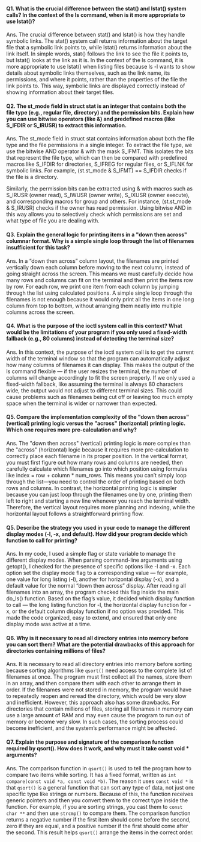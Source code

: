 
#### Q1. What is the crucial difference between the stat() and lstat() system calls? In the context of the ls command, when is it more appropriate to use lstat()?

Ans. The crucial difference between stat() and lstat() is how they handle symbolic links. The stat() system call returns information about the target file that a symbolic link points to, while lstat() returns information about the link itself. In simple words, stat() follows the link to see the file it points to, but lstat() looks at the link as it is. In the context of the ls command, it is more appropriate to use lstat() when listing files because ls -l wants to show details about symbolic links themselves, such as the link name, its permissions, and where it points, rather than the properties of the file the link points to. This way, symbolic links are displayed correctly instead of showing information about their target files.
#### Q2. The st_mode field in struct stat is an integer that contains both the file type (e.g., regular file, directory) and the permission bits. Explain how you can use bitwise operators (like &) and predefined macros (like S_IFDIR or S_IRUSR) to extract this information.

Ans. The st_mode field in struct stat contains information about both the file type and the file permissions in a single integer. To extract the file type, we use the bitwise AND operator & with the mask S_IFMT. This isolates the bits that represent the file type, which can then be compared with predefined macros like S_IFDIR for directories, S_IFREG for regular files, or S_IFLNK for symbolic links. For example, (st.st_mode & S_IFMT) == S_IFDIR checks if the file is a directory.  

Similarly, the permission bits can be extracted using & with macros such as S_IRUSR (owner read), S_IWUSR (owner write), S_IXUSR (owner execute), and corresponding macros for group and others. For instance, (st.st_mode & S_IRUSR) checks if the owner has read permission. Using bitwise AND in this way allows you to selectively check which permissions are set and what type of file you are dealing with.

#### Q3. Explain the general logic for printing items in a "down then across" columnar format. Why is a simple single loop through the list of filenames insufficient for this task?

Ans. In a “down then across” column layout, the filenames are printed vertically down each column before moving to the next column, instead of going straight across the screen. This means we must carefully decide how many rows and columns can fit on the terminal and then print the items row by row. For each row, we print one item from each column by jumping through the list using calculated positions. A simple single loop through the filenames is not enough because it would only print all the items in one long column from top to bottom, without arranging them neatly into multiple columns across the screen.


#### Q4. What is the purpose of the ioctl system call in this context? What would be the limitations of your program if you only used a fixed-width fallback (e.g., 80 columns) instead of detecting the terminal size?

Ans. In this context, the purpose of the ioctl system call is to get the current width of the terminal window so that the program can automatically adjust how many columns of filenames it can display. This makes the output of the ls command flexible — if the user resizes the terminal, the number of columns will change accordingly to fit the screen properly. If we only used a fixed-width fallback, like assuming the terminal is always 80 characters wide, the output would not adjust to different terminal sizes. This could cause problems such as filenames being cut off or leaving too much empty space when the terminal is wider or narrower than expected.

#### Q5. Compare the implementation complexity of the "down then across" (vertical) printing logic versus the "across" (horizontal) printing logic. Which one requires more pre-calculation and why?

Ans. The "down then across" (vertical) printing logic is more complex than the "across" (horizontal) logic because it requires more pre-calculation to correctly place each filename in its proper position. In the vertical format, you must first figure out how many rows and columns are needed, then carefully calculate which filenames go into which position using formulas like index = row + column * num_rows. This means you can’t simply loop through the list—you need to control the order of printing based on both rows and columns. In contrast, the horizontal printing logic is simpler because you can just loop through the filenames one by one, printing them left to right and starting a new line whenever you reach the terminal width. Therefore, the vertical layout requires more planning and indexing, while the horizontal layout follows a straightforward printing flow.


#### Q5. Describe the strategy you used in your code to manage the different display modes (-l, -x, and default). How did your program decide which function to call for printing?  

Ans. In my code, I used a simple flag or state variable to manage the different display modes. When parsing command-line arguments using getopt(), I checked for the presence of specific options like -l and -x. Each option set the display mode flag to a corresponding value — for example, one value for long listing (-l), another for horizontal display (-x), and a default value for the normal “down then across” display. After reading all filenames into an array, the program checked this flag inside the main do_ls() function. Based on the flag’s value, it decided which display function to call — the long listing function for -l, the horizontal display function for -x, or the default column display function if no option was provided. This made the code organized, easy to extend, and ensured that only one display mode was active at a time.

#### Q6. Why is it necessary to read all directory entries into memory before you can sort them? What are the potential drawbacks of this approach for directories containing millions of files?

Ans. It is necessary to read all directory entries into memory before sorting because sorting algorithms like `qsort()` need access to the complete list of filenames at once. The program must first collect all the names, store them in an array, and then compare them with each other to arrange them in order. If the filenames were not stored in memory, the program would have to repeatedly reopen and reread the directory, which would be very slow and inefficient. However, this approach also has some drawbacks. For directories that contain millions of files, storing all filenames in memory can use a large amount of RAM and may even cause the program to run out of memory or become very slow. In such cases, the sorting process could become inefficient, and the system’s performance might be affected.


#### Q7. Explain the purpose and signature of the comparison function required by qsort(). How does it work, and why must it take const void * arguments?

Ans. The comparison function in `qsort()` is used to tell the program how to compare two items while sorting. It has a fixed format, written as `int compare(const void *a, const void *b)`. The reason it uses `const void *` is that `qsort()` is a general function that can sort any type of data, not just one specific type like strings or numbers. Because of this, the function receives generic pointers and then you convert them to the correct type inside the function. For example, if you are sorting strings, you cast them to `const char **` and then use `strcmp()` to compare them. The comparison function returns a negative number if the first item should come before the second, zero if they are equal, and a positive number if the first should come after the second. This result helps `qsort()` arrange the items in the correct order.


